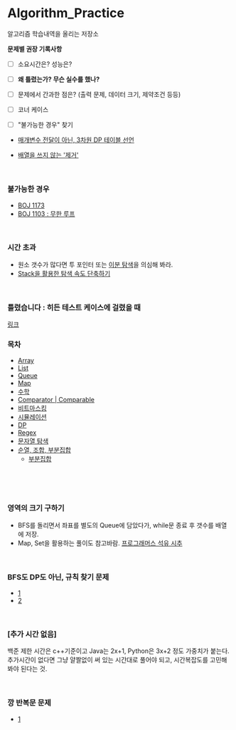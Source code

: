 # Algorithm_Practice

알고리즘 학습내역을 올리는 저장소


  

**문제별 권장 기록사항**

- [ ] 소요시간은? 성능은?
- [ ] **왜 틀렸는가? 무슨 실수를 했나?**
- [ ] 문제에서 간과한 점은? (출력 문제, 데이터 크기, 제약조건 등등)
- [ ] 코너 케이스
- [ ] "불가능한 경우" 찾기
  

- [매개변수 전달이 아닌, 3차원 DP 테이블 선언](https://github.com/TPA-ThreeProblemsAday/TPA_KBK/blob/main/BOJ/dp/BOJ14722.java)

- [배열을 쓰지 않는 '제거'](https://western-sky.tistory.com/135)
  
<br>
  
### 불가능한 경우
- [BOJ 1173](https://github.com/AtomicLiquors/Algorithm_Practice/blob/main/simulation/Main_1173.java)
- [BOJ 1103 : 무한 루프](https://loosie.tistory.com/250)

<br>

### 시간 초과
- 원소 갯수가 많다면 투 포인터 또는 [이분 탐색](https://github.com/AtomicLiquors/Algorithm_Practice/tree/main/binarysearch)을 의심해 봐라.
- [Stack을 활용한 탐색 속도 단축하기](https://github.com/AtomicLiquors/Algorithm_Practice/tree/main/stack#stack%EC%9C%BC%EB%A1%9C-%ED%83%90%EC%83%89-%EC%86%8D%EB%8F%84-%EB%8B%A8%EC%B6%95%ED%95%98%EA%B8%B0)

<br>

### 틀렸습니다 : 히든 테스트 케이스에 걸렸을 때
[링크](https://github.com/AtomicLiquors/Algorithm_Practice/blob/main/Wrong_Answer.md)
<br>


### 목차
- [Array](https://github.com/AtomicLiquors/Algorithm_Practice/tree/main/array)
- [List](https://github.com/AtomicLiquors/Algorithm_Practice/blob/main/List.md)
- [Queue](https://github.com/AtomicLiquors/Algorithm_Practice/blob/main/Queue/Readmd.md)
- [Map](https://github.com/AtomicLiquors/Algorithm_Practice/blob/main/Map.md)
- [수학](https://github.com/AtomicLiquors/Algorithm_Practice/tree/main/Mathematics)
- [Comparator | Comparable](https://github.com/AtomicLiquors/Algorithm_Practice/tree/main/comparator)
- [비트마스킹](https://github.com/AtomicLiquors/Algorithm_Practice/tree/main/bitmasking)
- [시뮬레이션](https://github.com/AtomicLiquors/Algorithm_Practice/tree/main/simulation)
- [DP](https://github.com/AtomicLiquors/Algorithm_Practice/tree/main/DP)
- [Regex](https://github.com/AtomicLiquors/Algorithm_Practice/tree/main/regex)
- [문자열 탐색](https://github.com/AtomicLiquors/Algorithm_Practice/tree/main/stringSearching)
- [순열, 조합, 부분집합](https://github.com/AtomicLiquors/Algorithm_Practice/tree/main/combinatorics)
  - [부분집합](https://github.com/AtomicLiquors/Algorithm_Practice/tree/main/combinatorics/subset)

<br>

<br>


<br>

### 영역의 크기 구하기
- BFS를 돌리면서 좌표를 별도의 Queue에 담았다가, while문 종료 후 갯수를 배열에 저장.
- Map, Set을 활용하는 풀이도 참고바람.
  [프로그래머스 석유 시추](https://school.programmers.co.kr/learn/courses/30/lessons/250136)

<br>

### BFS도 DP도 아닌, 규칙 찾기 문제
  - [1](https://st-lab.tistory.com/79)
  - [2](https://www.acmicpc.net/problem/2292)

<br>

### [추가 시간 없음] 
백준 제한 시간은 c++기준이고 Java는 2x+1, Python은 3x+2 정도 가중치가 붙는다.
추가시간이 없다면 그냥 얄짤없이 써 있는 시간대로 풀어야 되고,
시간복잡도를 고민해봐야 된다는 것.

<br>

### 깡 반복문 문제
  - [1](https://school.programmers.co.kr/learn/courses/30/lessons/340198)
